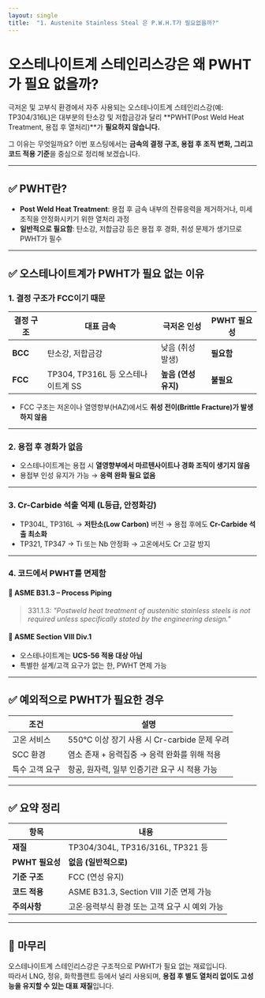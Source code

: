 ```yaml
---
layout: single
title:  "1. Austenite Stainless Steal 은 P.W.H.T가 필요없을까?"
---
```



# 오스테나이트계 스테인리스강은 왜 PWHT가 필요 없을까?

극저온 및 고부식 환경에서 자주 사용되는 오스테나이트계 스테인리스강(예: TP304/316L)은 대부분의 탄소강 및 저합금강과 달리 **PWHT(Post Weld Heat Treatment, 용접 후 열처리)**가 **필요하지 않습니다.**

그 이유는 무엇일까요? 이번 포스팅에서는 **금속의 결정 구조, 용접 후 조직 변화, 그리고 코드 적용 기준**을 중심으로 정리해 보겠습니다.

---

## ✅ PWHT란?

- **Post Weld Heat Treatment**: 용접 후 금속 내부의 잔류응력을 제거하거나, 미세조직을 안정화시키기 위한 열처리 과정
- **일반적으로 필요함**: 탄소강, 저합금강 등은 용접 후 경화, 취성 문제가 생기므로 PWHT가 필수

---

## ✅ 오스테나이트계가 PWHT가 필요 없는 이유

### 1. 결정 구조가 FCC이기 때문

| 결정 구조 | 대표 금속                          | 극저온 인성          | PWHT 필요성 |
| --------- | ---------------------------------- | -------------------- | ----------- |
| **BCC**   | 탄소강, 저합금강                   | 낮음 (취성 발생)     | **필요함**  |
| **FCC**   | TP304, TP316L 등 오스테나이트계 SS | **높음 (연성 유지)** | **불필요**  |

- FCC 구조는 저온이나 열영향부(HAZ)에서도 **취성 전이(Brittle Fracture)가 발생하지 않음**

---

### 2. 용접 후 경화가 없음

- 오스테나이트계는 용접 시 **열영향부에서 마르텐사이트나 경화 조직이 생기지 않음**
- 용접부 인성 유지가 가능 → **응력 완화 필요 없음**

---

### 3. Cr-Carbide 석출 억제 (L등급, 안정화강)

- TP304L, TP316L → **저탄소(Low Carbon)** 버전 → 용접 후에도 **Cr-Carbide 석출 최소화**
- TP321, TP347 → Ti 또는 Nb 안정화 → 고온에서도 Cr 고갈 방지

---

### 4. 코드에서 PWHT를 면제함

#### 📘 ASME B31.3 – Process Piping

> 331.1.3: *"Postweld heat treatment of austenitic stainless steels is not required unless specifically stated by the engineering design."*

#### 📘 ASME Section VIII Div.1

- 오스테나이트계는 **UCS-56 적용 대상 아님**
- 특별한 설계/고객 요구가 없는 한, PWHT 면제 가능

---

## ✅ 예외적으로 PWHT가 필요한 경우

| 조건           | 설명                                          |
| -------------- | --------------------------------------------- |
| 고온 서비스    | 550°C 이상 장기 사용 시 Cr-carbide 문제 우려  |
| SCC 환경       | 염소 존재 + 응력집중 → 응력 완화를 위해 적용  |
| 특수 고객 요구 | 항공, 원자력, 일부 인증기관 요구 시 적용 가능 |

---

## ✅ 요약 정리

| 항목            | 내용                                           |
| --------------- | ---------------------------------------------- |
| **재질**        | TP304/304L, TP316/316L, TP321 등               |
| **PWHT 필요성** | **없음 (일반적으로)**                          |
| **기준 구조**   | FCC (연성 유지)                                |
| **코드 적용**   | ASME B31.3, Section VIII 기준 면제 가능        |
| **주의사항**    | 고온·응력부식 환경 또는 고객 요구 시 예외 가능 |

---

## 🧾 마무리

오스테나이트계 스테인리스강은 구조적으로 PWHT가 필요 없는 재료입니다.  
따라서 LNG, 정유, 화학플랜트 등에서 널리 사용되며, **용접 후 별도 열처리 없이도 고성능을 유지할 수 있는 대표 재질**입니다.
